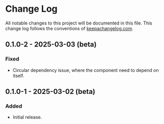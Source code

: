 # Change Log

All notable changes to this project will be documented in this file. This change log follows the conventions
of [keepachangelog.com](http://keepachangelog.com/).

## 0.1.0-2 - 2025-03-03 (beta)

### Fixed

- Circular dependency issue, where the component need to depend on itself.

## 0.1.0-1 - 2025-03-02 (beta)

### Added

- Initial release.

